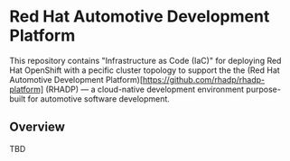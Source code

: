 # Red Hat Automotive Development Platform

This repository contains "Infrastructure as Code (IaC)" for deploying Red Hat OpenShift with a pecific cluster topology to support the 
the (Red Hat Automotive Development Platform)[https://github.com/rhadp/rhadp-platform] (RHADP) — a cloud-native development environment 
purpose-built for automotive software development.

## Overview

TBD
